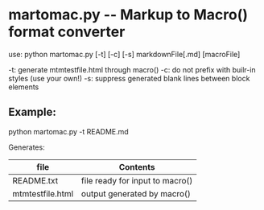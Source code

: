 # martomac.py -- Markup to Macro\(\) format converter

use: python martomac.py [-t] [-c] [-s] markdownFile[.md] [macroFile]

-t: generate mtmtestfile.html through macro\(\)
-c: do not prefix with builr-in styles (use your own!)
-s: suppress generated blank lines between block elements

## Example:

python martomac.py -t README.md

Generates:

file | Contents
-----|---------
README.txt | file ready for input to macro\(\)
mtmtestfile.html | output generated by macro\(\)


